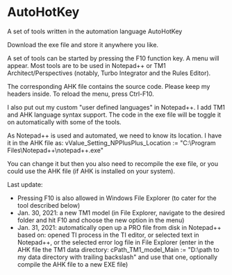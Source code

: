 # AutoHotKey
A set of tools written in the automation language AutoHotKey

Download the exe file and store it anywhere you like.

A set of tools can be started by pressing the F10 function key. A menu will appear.
Most tools are to be used in Notepad++ or TM1 Architect/Perspectives (notably, Turbo Integrator and the Rules Editor).

The corresponding AHK file contains the source code. Please keep my headers inside.
To reload the menu, press Ctrl-F10.

I also put out my custom "user defined languages" in Notepad++. I add TM1 and AHK language syntax support.
The code in the exe file will be toggle it on automatically with some of the tools.

As Notepad++ is used and automated, we need to know its location. I have it in the AHK file as:
vValue_Setting_NPPlusPlus_Location := "C:\Program Files\Notepad++\notepad++.exe"

You can change it but then you also need to recompile the exe file, or you could use the AHK file (if AHK is installed on your system).

Last update:
- Pressing F10 is also allowed in Windows File Explorer (to cater for the tool described below)
- Jan. 30, 2021: a new TM1 model (in File Explorer, navigate to the desired folder and hit F10 and choose the new option in the menu)
- Jan. 31, 2021: automatically open up a PRO file from disk in Notepad++ based on: opened TI process in the TI editor, or selected text in Notepad++, or the selected error log file in File Explorer (enter in the AHK file the TM1 data directory: cPath_TM1_model_Main := "D:\path to my data directory with trailing backslash" and use that one, optionally compile the AHK file to a new EXE file)
